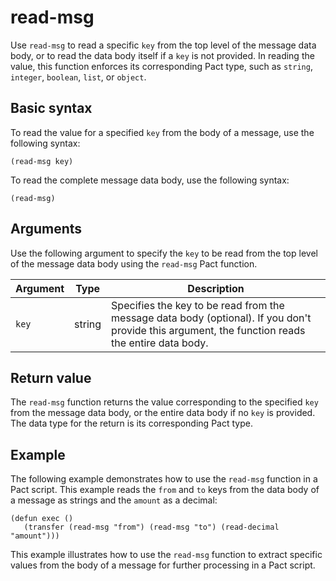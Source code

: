 # read-msg

Use `read-msg` to read a specific `key` from the top level of the message data body, or to read the data body itself if a `key` is not provided. 
In reading the value, this function enforces its corresponding Pact type, such as `string`, `integer`, `boolean`, `list`, or `object`.

## Basic syntax

To read the value for a specified `key` from the body of a message, use the following syntax:

```pact
(read-msg key)
```

To read the complete message data body, use the following syntax:

```pact
(read-msg)
```

## Arguments

Use the following argument to specify the `key` to be read from the top level of the message data body using the `read-msg` Pact function.

| Argument | Type | Description |
| --- | --- | --- |
| `key` | string | Specifies the key to be read from the message data body (optional). If you don't provide this argument, the function reads the entire data body. |

## Return value

The `read-msg` function returns the value corresponding to the specified `key` from the message data body, or the entire data body if no `key` is provided. 
The data type for the return is its corresponding Pact type.

## Example

The following example demonstrates how to use the `read-msg` function in a Pact script. 
This example reads the `from` and `to` keys from the data body of a message as strings and the `amount` as a decimal:

```pact
(defun exec ()
   (transfer (read-msg "from") (read-msg "to") (read-decimal "amount")))
```

This example illustrates how to use the `read-msg` function to extract specific values from the body of a message for further processing in a Pact script.
